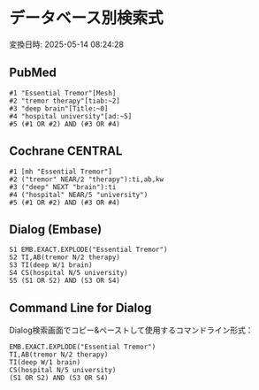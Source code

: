 # データベース別検索式

変換日時: 2025-05-14 08:24:28

## PubMed

```
#1 "Essential Tremor"[Mesh]
#2 "tremor therapy"[tiab:~2]
#3 "deep brain"[Title:~0]
#4 "hospital university"[ad:~5]
#5 (#1 OR #2) AND (#3 OR #4)

```

## Cochrane CENTRAL

```
#1 [mh "Essential Tremor"]
#2 ("tremor" NEAR/2 "therapy"):ti,ab,kw
#3 ("deep" NEXT "brain"):ti
#4 ("hospital" NEAR/5 "university")
#5 (#1 OR #2) AND (#3 OR #4)
```

## Dialog (Embase)

```
S1 EMB.EXACT.EXPLODE("Essential Tremor")
S2 TI,AB(tremor N/2 therapy)
S3 TI(deep W/1 brain)
S4 CS(hospital N/5 university)
S5 (S1 OR S2) AND (S3 OR S4)
```

## Command Line for Dialog

Dialog検索画面でコピー&ペーストして使用するコマンドライン形式：

```
EMB.EXACT.EXPLODE("Essential Tremor")
TI,AB(tremor N/2 therapy)
TI(deep W/1 brain)
CS(hospital N/5 university)
(S1 OR S2) AND (S3 OR S4)
```
